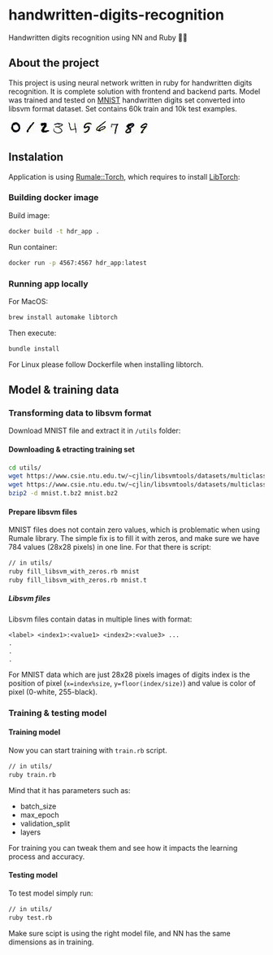 # handwritten-digits-recognition
Handwritten digits recognition using NN and Ruby 🧠💎

## About the project
This project is using neural network written in ruby for handwritten digits recognition. It is complete solution with frontend and backend parts.
Model was trained and tested on [MNIST](http://yann.lecun.com/exdb/mnist/) handwritten digits set converted into libsvm format dataset.
Set contains 60k train and 10k test examples.

![digits 0-9](https://github.com/jdrzj/handwritten-digits-recognition/raw/main/digits.gif)

## Instalation
Application is using [Rumale::Torch](https://github.com/yoshoku/rumale-torch), which requires to install [LibTorch](https://github.com/ankane/torch.rb#libtorch-installation):

### Building docker image
Build image:
```bash
docker build -t hdr_app .
```
Run container:
```bash
docker run -p 4567:4567 hdr_app:latest
```
### Running app locally
For MacOS:

```bash
brew install automake libtorch
```
Then execute:
```bash
bundle install
```

For Linux please follow Dockerfile when installing libtorch.

## Model & training data
### Transforming data to libsvm format
Download MNIST file and extract it in `/utils` folder:

#### Downloading & etracting training set
```bash
cd utils/
wget https://www.csie.ntu.edu.tw/~cjlin/libsvmtools/datasets/multiclass/mnist.t.bz2
wget https://www.csie.ntu.edu.tw/~cjlin/libsvmtools/datasets/multiclass/mnist.bz2
bzip2 -d mnist.t.bz2 mnist.bz2
```

#### Prepare libsvm files
MNIST files does not contain zero values, which is problematic when using Rumale library. The simple fix is to fill it with zeros, and make sure we have 784 values (28x28 pixels) in one line. For that there is script:

```bash
// in utils/
ruby fill_libsvm_with_zeros.rb mnist
ruby fill_libsvm_with_zeros.rb mnist.t
```

##### Libsvm files
Libsvm files contain datas in multiple lines with format:

```
<label> <index1>:<value1> <index2>:<value3> ...
.
.
.
```

For MNIST data which are just 28x28 pixels images of digits index is the position of pixel (`x=index%size`, `y=floor(index/size)`) and value is color of pixel (0-white, 255-black).

### Training & testing model
#### Training model
Now you can start training with `train.rb` script.
```bash
// in utils/
ruby train.rb
```

Mind that it has parameters such as:
- batch_size
- max_epoch
- validation_split
- layers

For training you can tweak them and see how it impacts the learning process and accuracy.

#### Testing model
To test model simply run:
```bash
// in utils/
ruby test.rb
```

Make sure scipt is using the right model file, and NN has the same dimensions as in training.
